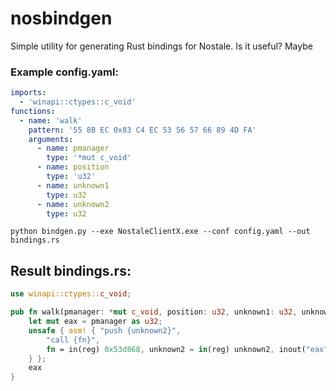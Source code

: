 # nosbindgen
Simple utility for generating Rust bindings for Nostale. Is it useful? Maybe


### Example config.yaml:
```yaml
imports:
  - 'winapi::ctypes::c_void'
functions:
  - name: 'walk'
    pattern: '55 8B EC 0x83 C4 EC 53 56 57 66 89 4D FA'
    arguments:
      - name: pmanager
        type: '*mut c_void'
      - name: position
        type: 'u32'
      - name: unknown1
        type: u32
      - name: unknown2
        type: u32
```

```shell script
python bindgen.py --exe NostaleClientX.exe --conf config.yaml --out bindings.rs
```

## Result bindings.rs:
```rust
use winapi::ctypes::c_void;

pub fn walk(pmanager: *mut c_void, position: u32, unknown1: u32, unknown2: u32) -> u32 { 
    let mut eax = pmanager as u32;
    unsafe { asm! { "push {unknown2}",
        "call {fn}",
        fn = in(reg) 0x53d868, unknown2 = in(reg) unknown2, inout("eax") eax, in("edx") position, in("ecx") unknown1
    } };
    eax
}
```